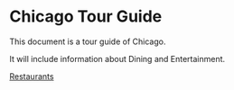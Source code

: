 # Chicago Tour Guide
This document is a tour guide of Chicago.

It will include information about Dining and Entertainment.

[Restaurants](Restaurants.md)
